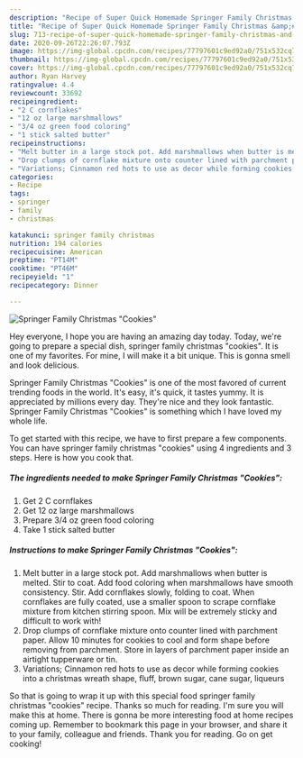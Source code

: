 ```yaml
---
description: "Recipe of Super Quick Homemade Springer Family Christmas &amp;#34;Cookies&amp;#34;"
title: "Recipe of Super Quick Homemade Springer Family Christmas &amp;#34;Cookies&amp;#34;"
slug: 713-recipe-of-super-quick-homemade-springer-family-christmas-and-34-cookies-and-34
date: 2020-09-26T22:26:07.793Z
image: https://img-global.cpcdn.com/recipes/77797601c9ed92a0/751x532cq70/springer-family-christmas-cookies-recipe-main-photo.jpg
thumbnail: https://img-global.cpcdn.com/recipes/77797601c9ed92a0/751x532cq70/springer-family-christmas-cookies-recipe-main-photo.jpg
cover: https://img-global.cpcdn.com/recipes/77797601c9ed92a0/751x532cq70/springer-family-christmas-cookies-recipe-main-photo.jpg
author: Ryan Harvey
ratingvalue: 4.4
reviewcount: 33692
recipeingredient:
- "2 C cornflakes"
- "12 oz large marshmallows"
- "3/4 oz green food coloring"
- "1 stick salted butter"
recipeinstructions:
- "Melt butter in a large stock pot. Add marshmallows when butter is melted. Stir to coat. Add food coloring when marshmallows have smooth consistency. Stir. Add cornflakes slowly, folding to coat. When cornflakes are fully coated, use a smaller spoon to scrape cornflake mixture from kitchen stirring spoon. Mix will be extremely sticky and difficult to work with!"
- "Drop clumps of cornflake mixture onto counter lined with parchment paper. Allow 10 minutes for cookies to cool and form shape before removing from parchment. Store in layers of parchment paper inside an airtight tupperware or tin."
- "Variations; Cinnamon red hots to use as decor while forming cookies into a christmas wreath shape, fluff, brown sugar, cane sugar, liqueurs"
categories:
- Recipe
tags:
- springer
- family
- christmas

katakunci: springer family christmas 
nutrition: 194 calories
recipecuisine: American
preptime: "PT14M"
cooktime: "PT46M"
recipeyield: "1"
recipecategory: Dinner

---
```



![Springer Family Christmas &#34;Cookies&#34;](https://img-global.cpcdn.com/recipes/77797601c9ed92a0/751x532cq70/springer-family-christmas-cookies-recipe-main-photo.jpg)

Hey everyone, I hope you are having an amazing day today. Today, we're going to prepare a special dish, springer family christmas &#34;cookies&#34;. It is one of my favorites. For mine, I will make it a bit unique. This is gonna smell and look delicious.



Springer Family Christmas &#34;Cookies&#34; is one of the most favored of current trending foods in the world. It's easy, it's quick, it tastes yummy. It is appreciated by millions every day. They're nice and they look fantastic. Springer Family Christmas &#34;Cookies&#34; is something which I have loved my whole life.


To get started with this recipe, we have to first prepare a few components. You can have springer family christmas &#34;cookies&#34; using 4 ingredients and 3 steps. Here is how you cook that.

<!--inarticleads1-->

##### The ingredients needed to make Springer Family Christmas &#34;Cookies&#34;:

1. Get 2 C cornflakes
1. Get 12 oz large marshmallows
1. Prepare 3/4 oz green food coloring
1. Take 1 stick salted butter




<!--inarticleads2-->

##### Instructions to make Springer Family Christmas &#34;Cookies&#34;:

1. Melt butter in a large stock pot. Add marshmallows when butter is melted. Stir to coat. Add food coloring when marshmallows have smooth consistency. Stir. Add cornflakes slowly, folding to coat. When cornflakes are fully coated, use a smaller spoon to scrape cornflake mixture from kitchen stirring spoon. Mix will be extremely sticky and difficult to work with!
1. Drop clumps of cornflake mixture onto counter lined with parchment paper. Allow 10 minutes for cookies to cool and form shape before removing from parchment. Store in layers of parchment paper inside an airtight tupperware or tin.
1. Variations; Cinnamon red hots to use as decor while forming cookies into a christmas wreath shape, fluff, brown sugar, cane sugar, liqueurs




So that is going to wrap it up with this special food springer family christmas &#34;cookies&#34; recipe. Thanks so much for reading. I'm sure you will make this at home. There is gonna be more interesting food at home recipes coming up. Remember to bookmark this page in your browser, and share it to your family, colleague and friends. Thank you for reading. Go on get cooking!
